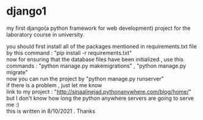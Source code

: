 # django1
my first django(a python framework for web development) project for the laboratory course in university.  

you should first install all of the packages mentioned in requirements.txt file by this command : "pip install -r requirements.txt"  
now for ensuring that the database files have been initialized , use this commands : "python manage.py makemigrations" , "python manage.py migrate"  
now you can run the project by "python manage.py runserver"  
if there is a problem , just let me know  
link to my project : "http://sinaalinejad.pythonanywhere.com/blog/home/" but I don't know how long the python anywhere servers are going to serve me :)  
this is written in 8/10/2021 . Thanks  
